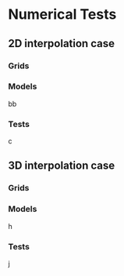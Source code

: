 # Numerical Tests

## 2D interpolation case

### Grids

### Models
bb
### Tests
c


## 3D interpolation case

### Grids

### Models
h
### Tests
j
